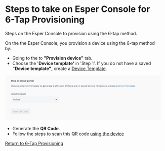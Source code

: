 # Steps to take on Esper Console for 6-Tap Provisioning

Steps on the Esper Console to provision using the 6-tap method.

On the the Esper Console, you provision a device using the 6-tap method by:

* Going to the to **"Provision device"** tab.
* Choose the **'Device template'** in 'Step 1'. If you do not have a saved **"Device template"**, create a [Device Template](../../../device-template/index.md).

![1 PD.png](../../../../assets/OLD_DASHBOARD/1_PD.png)

* Generate the **QR Code**.
* Follow the steps to scan this QR code [using the device](../../afw-provisioning/steps-provision-device/index.md)

[Return to 6-Tap Provisioning](../index.md)
